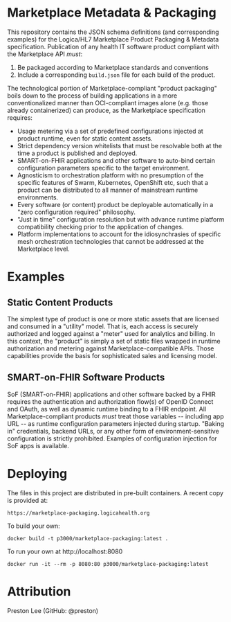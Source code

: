 # Marketplace Metadata & Packaging

This repository contains the JSON schema definitions (and corresponding examples) for the Logica/HL7 Marketplace Product Packaging & Metadata specification. Publication of any health IT software product compliant with the Marketplace API _must_:

1. Be packaged according to Marketplace standards and conventions
1. Include a corresponding `build.json` file for each build of the product.

The technological portion of Marketplace-compliant "product packaging" boils down to the process of building applications in a more conventionalized manner than OCI-compliant images alone  (e.g. those already containerized) can produce, as the Marketplace specification requires:

* Usage metering via a set of predefined configurations injected at product runtime, even for static content assets.
* Strict dependency version whitelists that must be resolvable both at the time a product is published and deployed. 
* SMART-on-FHIR applications and other software to auto-bind certain configuration parameters specific to the target environment.
* Agnosticism to orchestration platform with no presumption of the specific features of Swarm, Kubernetes, OpenShift etc, such that a product can be distributed to all manner of mainstream runtime environments.
* Every software (or content) product be deployable automatically in a "zero configuration required" philosophy.
* "Just in time" configuration resolution but with advance runtime platform compatibility checking prior to the application of changes.  
* Platform implementations to account for the idiosynchrasies of specific mesh orchestration technologies that cannot be addressed at the Marketplace level.

# Examples
## Static Content Products
The simplest type of product is one or more static assets that are licensed and consumed in a "utility" model. That is, each access is securely authorized and logged against a "meter" used for analytics and billing. In this context, the "product" is simply a set of static files wrapped in runtime authorization and metering against Marketplace-compatible APIs. Those capabilities provide the basis for sophisticated sales and licensing model.

## SMART-on-FHIR Software Products

SoF (SMART-on-FHIR) applications and other software backed by a FHIR requires the authentication and authorization flow(s) of OpenID Connect and OAuth, as well as dynamic runtime binding to a FHIR endpoint. All Marketplace-compliant products _must_ treat those variables -- including app URL -- as runtime configuration parameters injected during startup. "Baking in" credentials, backend URLs, or any other form of environment-sensitive configuration is strictly prohibited. Examples of configuration injection for SoF apps is available.


# Deploying

The files in this project are distributed in pre-built containers. A recent copy is provided at:

    https://marketplace-packaging.logicahealth.org

To build your own:

    docker build -t p3000/marketplace-packaging:latest .

To run your own at http://localhost:8080

    docker run -it --rm -p 8080:80 p3000/marketplace-packaging:latest

# Attribution
Preston Lee (GitHub: @preston)

